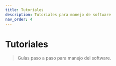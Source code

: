 ```yaml
---
title: Tutoriales
description: Tutoriales para manejo de software
nav_order: 4
---
```

# Tutoriales

> Guías paso a paso para manejo del software.



